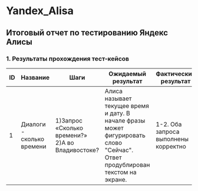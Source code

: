 # Yandex_Alisa
## Итоговый отчет по тестированию Яндекс Алисы

### 1. Результаты прохождения тест-кейсов

| ID | Название | Шаги | Ожидаемый результат | Фактический результат | Статус |
|----|-------------|--------------|-----------------------------|-----------------------------|--------|
| 1 | Диалоги - сколько времени | 1)Запрос «Сколько времени?»<br>2)А во Владивостоке?| Алиса называет текущее время и дату. В начале фразы может фигурировать слово "Сейчас". Ответ продублирован текстом на экране. | 1-2. Оба запроса выполнены корректно | passed |
